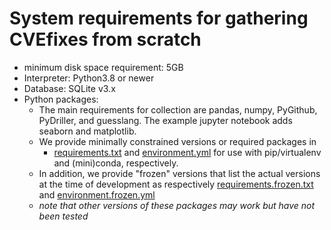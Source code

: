 # System requirements for gathering CVEfixes from scratch

 - minimum disk space requirement: 5GB
 - Interpreter: Python3.8 or newer
 - Database: SQLite v3.x 
 - Python packages: 
   - The main requirements for collection are pandas, numpy, PyGithub, PyDriller, 
     and guesslang. The example jupyter notebook adds seaborn and matplotlib.
   - We provide minimally constrained versions or required packages in
     - [requirements.txt](requirements.txt) and [environment.yml](environment.yml) 
     for use with pip/virtualenv and (mini)conda, respectively.
   - In addition, we provide "frozen" versions that list the actual versions 
     at the time of development as respectively
     [requirements.frozen.txt](requirements.frozen.txt) and [environment.frozen.yml](environment.frozen.yml)
   - _note that other versions of these packages may work but have not been tested_
    
